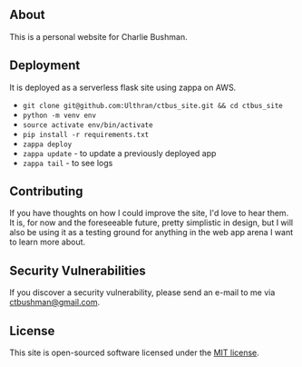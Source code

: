## About

This is a personal website for Charlie Bushman.

## Deployment

It is deployed as a serverless flask site using zappa on AWS.

 - `git clone git@github.com:Ulthran/ctbus_site.git && cd ctbus_site`
 - `python -m venv env`
 - `source activate env/bin/activate`
 - `pip install -r requirements.txt`
 - `zappa deploy`
 - `zappa update` - to update a previously deployed app
 - `zappa tail` - to see logs

## Contributing

If you have thoughts on how I could improve the site, I'd love to hear them. It is, for now and the foreseeable future, pretty simplistic in design, but I will also be using it as a testing ground for anything in the web app arena I want to learn more about.

## Security Vulnerabilities

If you discover a security vulnerability, please send an e-mail to me via [ctbushman@gmail.com](mailto:ctbushman@gmail.com).

## License

This site is open-sourced software licensed under the [MIT license](https://opensource.org/licenses/MIT).
